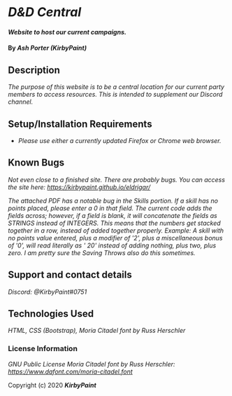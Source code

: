 # _D&D Central_

#### _Website to host our current campaigns._

#### By _**Ash Porter (KirbyPaint)**_

## Description

_The purpose of this website is to be a central location for our current party members to access resources. This is intended to supplement our Discord channel._

## Setup/Installation Requirements

* _Please use either a currently updated Firefox or Chrome web browser._

## Known Bugs

_Not even close to a finished site. There are probably bugs._
_You can access the site here: https://kirbypaint.github.io/eldrigar/_

_The attached PDF has a notable bug in the Skills portion. If a skill has no points placed, please enter a 0 in that field._
_The current code adds the fields across; however, if a field is blank, it will concatenate the fields as STRINGS instead of INTEGERS._
_This means that the numbers get stacked together in a row, instead of added together properly._
_Example: A skill with no points value entered, plus a modifier of '2', plus a miscellaneous bonus of '0', will read literally as ' 20' instead of adding nothing, plus two, plus zero._
_I am pretty sure the Saving Throws also do this sometimes._

## Support and contact details

_Discord: @KirbyPaint#0751_

## Technologies Used

_HTML, CSS (Bootstrap), Moria Citadel font by Russ Herschler_

### License Information

_GNU Public License_
_Moria Citadel font by Russ Herschler: https://www.dafont.com/moria-citadel.font_

Copyright (c) 2020 **_KirbyPaint_**